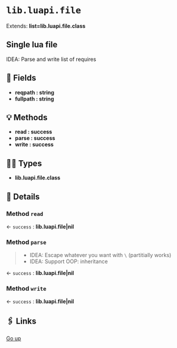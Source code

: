 # `lib.luapi.file`

Extends: **list=lib.luapi.file.class**

## Single lua file

IDEA: Parse and write list of requires

## 📜 Fields

+ **reqpath : string**
+ **fullpath : string**

## 💡 Methods

+ **read : success**
+ **parse : success**
+ **write : success**

## 👨‍👦 Types

+ **lib.luapi.file.class**

## 🧩 Details

### Method `read`

← `success` : **lib.luapi.file|nil**

### Method `parse`

> + IDEA: Escape whatever you want with `\` (partitially works)
> + IDEA: Support OOP: inheritance

← `success` : **lib.luapi.file|nil**

### Method `write`

← `success` : **lib.luapi.file|nil**

## 🖇️ Links

[Go up](..)
